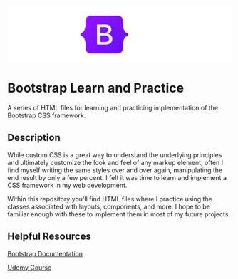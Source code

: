 ![Bootstrap Banner](./bootstrap-banner.png)

# Bootstrap Learn and Practice

A series of HTML files for learning and practicing implementation of the Bootstrap CSS framework.

## Description

While custom CSS is a great way to understand the underlying principles and ultimately customize the look and feel of any markup element, often I find myself writing the same styles over and over again, manipulating the end result by only a few percent. I felt it was time to learn and implement a CSS framework in my web development.

Within this repository you'll find HTML files where I practice using the classes associated with layouts, components, and more. I hope to be familiar enough with these to implement them in most of my future projects.

## Helpful Resources

[Bootstrap Documentation](https://getbootstrap.com/)

[Udemy Course](https://www.udemy.com/course/the-complete-bootstrap-5-course-for-beginners-step-by-step/)
